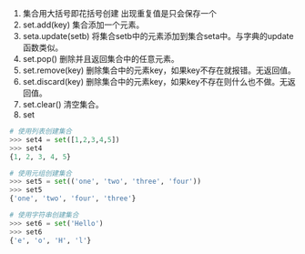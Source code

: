 1. 集合用大括号即花括号创建 出现重复值是只会保存一个
2. set.add(key) 集合添加一个元素。
3. seta.update(setb)  将集合setb中的元素添加到集合seta中。与字典的update函数类似。
4. set.pop()  删除并且返回集合中的任意元素。
5. set.remove(key)  删除集合中的元素key，如果key不存在就报错。无返回值。
6. set.discard(key)  删除集合中的元素key，如果key不存在则什么也不做。无返回值。
7. set.clear() 清空集合。
8. set 

```python
# 使用列表创建集合
>>> set4 = set([1,2,3,4,5])
>>> set4
{1, 2, 3, 4, 5}

# 使用元组创建集合
>>> set5 = set(('one', 'two', 'three', 'four'))
>>> set5
{'one', 'two', 'four', 'three'}

# 使用字符串创建集合
>>> set6 = set('Hello')
>>> set6
{'e', 'o', 'H', 'l'}
```



